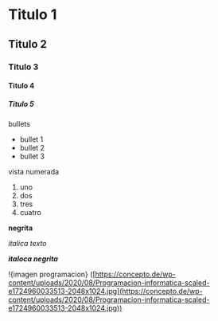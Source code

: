 # Titulo 1
## Titulo 2
### Titulo 3
#### Titulo 4
##### Titulo 5


bullets

* bullet 1
* bullet 2
* bullet 3

vista numerada
1. uno
2. dos
3. tres
4. cuatro

**negrita**

_italica texto_

**_italoca negrita_**

!{imagen programacion} ([https://concepto.de/wp-content/uploads/2020/08/Programacion-informatica-scaled-e1724960033513-2048x1024.jpg](https://concepto.de/wp-content/uploads/2020/08/Programacion-informatica-scaled-e1724960033513-2048x1024.jpg))

